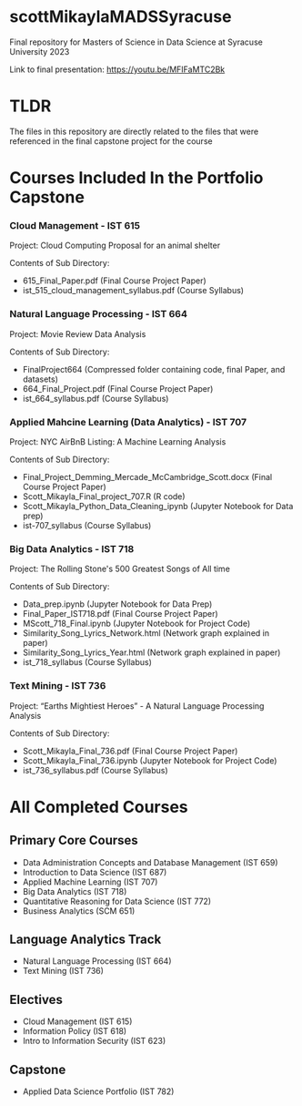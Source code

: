 # scottMikaylaMADSSyracuse
Final repository for Masters of Science in Data Science at Syracuse University 2023

Link to final presentation: https://youtu.be/MFIFaMTC2Bk


# TLDR 
The files in this repository are directly related to the files that were referenced in the final capstone project for the course


# Courses Included In the Portfolio Capstone 

### Cloud Management - IST 615
Project: Cloud Computing Proposal for an animal shelter

Contents of Sub Directory: 
- 615_Final_Paper.pdf (Final Course Project Paper)
- ist_515_cloud_management_syllabus.pdf (Course Syllabus)


### Natural Language Processing - IST 664
Project: Movie Review Data Analysis 

Contents of Sub Directory: 
- FinalProject664 (Compressed folder containing code, final Paper, and datasets)
- 664_Final_Project.pdf (Final Course Project Paper)
- ist_664_syllabus.pdf (Course Syllabus)
  

### Applied Mahcine Learning (Data Analytics) - IST 707
Project: NYC AirBnB Listing: A Machine Learning Analysis

Contents of Sub Directory:
- Final_Project_Demming_Mercade_McCambridge_Scott.docx (Final Course Project Paper)
- Scott_Mikayla_Final_project_707.R (R code)
- Scott_Mikayla_Python_Data_Cleaning_ipynb (Jupyter Notebook for Data prep)
- ist-707_syllabus (Course Syllabus)
  

### Big Data Analytics - IST 718
Project: The Rolling Stone's 500 Greatest Songs of All time  

Contents of Sub Directory: 
- Data_prep.ipynb (Jupyter Notebook for Data Prep)
- Final_Paper_IST718.pdf (Final Course Project Paper)
- MScott_718_Final.ipynb (Jupyter Notebook for Project Code)
- Similarity_Song_Lyrics_Network.html (Network graph explained in paper)
- Similarity_Song_Lyrics_Year.html (Network graph explained in paper)
- ist_718_syllabus (Course Syllabus)


### Text Mining - IST 736
Project: “Earths Mightiest Heroes” - A Natural Language Processing Analysis

Contents of Sub Directory: 
- Scott_Mikayla_Final_736.pdf (Final Course Project Paper)
- Scott_Mikayla_Final_736.ipynb (Jupyter Notebook for Project Code)
- ist_736_syllabus.pdf (Course Syllabus)


# All Completed Courses 
## Primary Core Courses 
- Data Administration Concepts and Database Management (IST 659)
- Introduction to Data Science (IST 687)
- Applied Machine Learning (IST 707)
- Big Data Analytics (IST 718)
- Quantitative Reasoning for Data Science (IST 772)
- Business Analytics (SCM 651)

## Language Analytics Track 
- Natural Language Processing (IST 664)
- Text Mining (IST 736)

## Electives 
- Cloud Management (IST 615)
- Information Policy (IST 618)
- Intro to Information Security (IST 623)

## Capstone 
- Applied Data Science Portfolio (IST 782)


